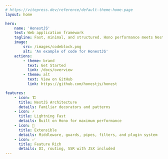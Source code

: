```yaml
---
# https://vitepress.dev/reference/default-theme-home-page
layout: home

hero:
    name: 'HonestJS'
    text: Web application framework
    tagline: Fast, minimal, and structured. Hono performance meets Nest architecture for scalable apps.
    image:
        src: /images/codeblock.png
        alt: 'An example of code for HonestJS'
    actions:
        - theme: brand
          text: Get Started
          link: /docs/overview
        - theme: alt
          text: View on GitHub
          link: https://github.com/honestjs/honest

features:
    - icon: 🏗️
      title: NestJS Architecture
      details: Familiar decorators and patterns
    - icon: ⚡️
      title: Lightning Fast
      details: Built on Hono for maximum performance
    - icon: 🧩
      title: Extensible
      details: Middleware, guards, pipes, filters, and plugin system
    - icon: ✅
      title: Feature Rich
      details: DI, routing, SSR with JSX included
---
```

